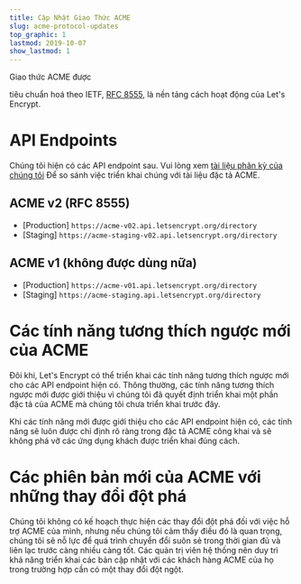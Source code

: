 ```yaml
---
title: Cập Nhật Giao Thức ACME
slug: acme-protocol-updates
top_graphic: 1
lastmod: 2019-10-07
show_lastmod: 1
---
```


Giao thức ACME được

tiêu chuẩn hoá theo IETF, [RFC 8555](https://datatracker.ietf.org/doc/rfc8555/), là nền tảng cách hoạt động của Let's Encrypt.</p> 



# API Endpoints

Chúng tôi hiện có các API endpoint sau. Vui lòng xem [tài liệu phân kỳ của chúng tôi](https://github.com/letsencrypt/boulder/blob/master/docs/acme-divergences.md) Để so sánh việc triển khai chúng với tài liệu đặc tả ACME.



## ACME v2 (RFC 8555)

* [Production] `https://acme-v02.api.letsencrypt.org/directory`
* [Staging] `https://acme-staging-v02.api.letsencrypt.org/directory`



## ACME v1 (không được dùng nữa)

* [Production] `https://acme-v01.api.letsencrypt.org/directory`
* [Staging] `https://acme-staging.api.letsencrypt.org/directory`



# Các tính năng tương thích ngược mới của ACME

Đôi khi, Let's Encrypt có thể triển khai các tính năng tương thích ngược mới cho các API endpoint hiện có. Thông thường, các tính năng tương thích ngược mới được giới thiệu vì chúng tôi đã quyết định triển khai một phần đặc tả của ACME mà chúng tôi chưa triển khai trước đây.

Khi các tính năng mới được giới thiệu cho các API endpoint hiện có, các tính năng sẽ luôn được chỉ định rõ ràng trong đặc tả ACME công khai và sẽ không phá vỡ các ứng dụng khách được triển khai đúng cách.



# Các phiên bản mới của ACME với những thay đổi đột phá

Chúng tôi không có kế hoạch thực hiện các thay đổi đột phá đối với việc hỗ trợ ACME của mình, nhưng nếu chúng tôi cảm thấy điều đó là quan trọng, chúng tôi sẽ nỗ lực để quá trình chuyển đổi suôn sẻ trong thời gian đủ và liên lạc trước càng nhiều càng tốt. Các quản trị viên hệ thống nên duy trì khả năng triển khai các bản cập nhật với các khách hàng ACME của họ trong trường hợp cần có một thay đổi đột ngột.
